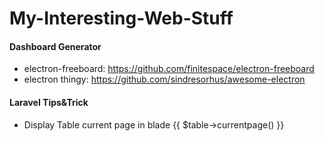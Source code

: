 # My-Interesting-Web-Stuff

#### Dashboard Generator

- electron-freeboard: https://github.com/finitespace/electron-freeboard
- electron thingy: https://github.com/sindresorhus/awesome-electron

#### Laravel Tips&Trick

- Display Table current page in blade {{ $table->currentpage() }}
